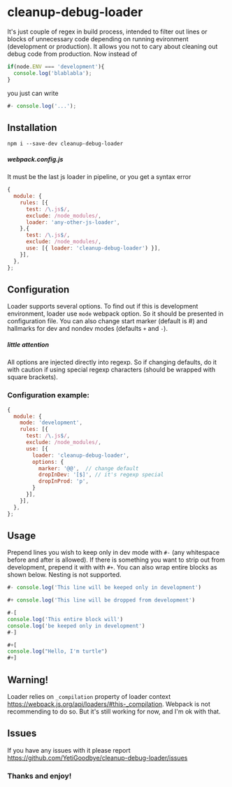 # cleanup-debug-loader
It's just couple of regex in build process, intended to filter out lines or blocks of unnecessary code depending on running evironment (development or production). It allows you not to cary about cleaning out debug code from production.
Now instead of
```javascript
if(node.ENV === 'development'){
  console.log('blablabla');
}
```
you just can write
``` javascript
#- console.log('...');
```

## Installation
```
npm i --save-dev cleanup-debug-loader
```
##### webpack.config.js
It must be the last js loader in pipeline, or you get a syntax error
```javascript
{
  module: {
    rules: [{
      test: /\.js$/,
      exclude: /node_modules/,
      loader: 'any-other-js-loader',
    },{
      test: /\.js$/,
      exclude: /node_modules/,
      use: [{ loader: 'cleanup-debug-loader') }],
    }],
  },
};
```
## Configuration
Loader supports several options. To find out if this is development environment, loader use `mode` webpack option. So it should be presented in configuration file. You can also change start marker (default is #) and hallmarks for dev and nondev modes (defaults `+` and `-`).
##### little attention
All options are injected directly into regexp. So if changing defaults, do it with caution if using special regexp characters (should be wrapped with square brackets).

### Configuration example:
```javascript
{
  module: {
    mode: 'development',
    rules: [{
      test: /\.js$/,
      exclude: /node_modules/,
      use: [{
        loader: 'cleanup-debug-loader',
        options: {
          marker: '@@',  // change default
          dropInDev: '[$]', // it's regexp special
          dropInProd: 'p',
        }
      }],
    }],
  },
}; 
```
## Usage
Prepend lines you wish to keep only in dev mode with `#-` (any whitespace before and after is allowed). If there is something you want to strip out from development, prepend it with with `#+`.
You can also wrap entire blocks as shown below. Nesting is not supported.
```javascript
#- console.log('This line will be keeped only in development')

#+ console.log('This line will be dropped from development')

#-[
console.log('This entire block will')
console.log('be keeped only in development')
#-]

#+[
console.log("Hello, I'm turtle")
#+]

```
## Warning!
Loader relies on `_compilation` property of loader context https://webpack.js.org/api/loaders/#this-_compilation.
Webpack is not recommending to do so. But it's still working for now, and I'm ok with that.

## Issues
If you have any issues with it please report https://github.com/YetiGoodbye/cleanup-debug-loader/issues

### Thanks and enjoy!
